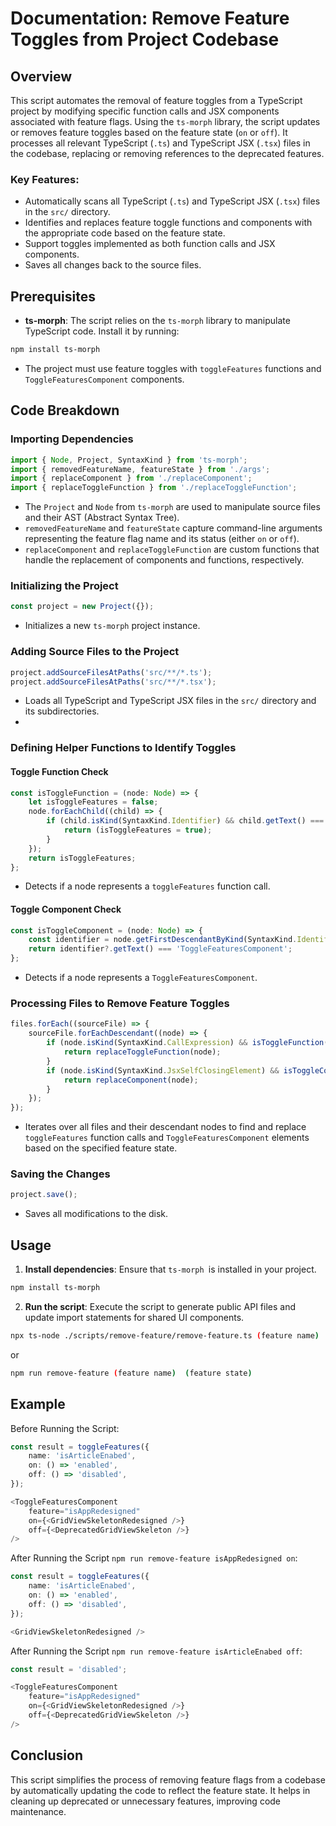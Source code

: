 # Documentation: Remove Feature Toggles from Project Codebase

## Overview

This script automates the removal of feature toggles from a TypeScript project by modifying specific function calls and JSX components associated with feature flags. Using the `ts-morph` library, the script updates or removes feature toggles based on the feature state (`on` or `off`). It processes all relevant TypeScript (`.ts`) and TypeScript JSX (`.tsx`) files in the codebase, replacing or removing references to the deprecated features.

### Key Features:
- Automatically scans all TypeScript (`.ts`) and TypeScript JSX (`.tsx`) files in the `src/` directory.
- Identifies and replaces feature toggle functions and components with the appropriate code based on the feature state.
- Support toggles implemented as both function calls and JSX components.
- Saves all changes back to the source files.

## Prerequisites
- **ts-morph**: The script relies on the `ts-morph` library to manipulate TypeScript code. Install it by running:

```bash
npm install ts-morph
```
- The project must use feature toggles with `toggleFeatures` functions and `ToggleFeaturesComponent` components.

## Code Breakdown
### Importing Dependencies
```typescript
import { Node, Project, SyntaxKind } from 'ts-morph';
import { removedFeatureName, featureState } from './args';
import { replaceComponent } from './replaceComponent';
import { replaceToggleFunction } from './replaceToggleFunction';
```
- The `Project` and `Node` from `ts-morph` are used to manipulate source files and their AST (Abstract Syntax Tree).
- `removedFeatureName` and `featureState` capture command-line arguments representing the feature flag name and its status (either `on` or `off`).
- `replaceComponent` and `replaceToggleFunction` are custom functions that handle the replacement of components and functions, respectively.


### Initializing the Project
```typescript
const project = new Project({});
```
- Initializes a new  `ts-morph` project instance.

### Adding Source Files to the Project
```typescript
project.addSourceFilesAtPaths('src/**/*.ts');
project.addSourceFilesAtPaths('src/**/*.tsx');
```
- Loads all TypeScript and TypeScript JSX files in the `src/` directory and its subdirectories.
- 
### Defining Helper Functions to Identify Toggles
#### Toggle Function Check
```typescript
const isToggleFunction = (node: Node) => {
    let isToggleFeatures = false;
    node.forEachChild((child) => {
        if (child.isKind(SyntaxKind.Identifier) && child.getText() === 'toggleFeatures') {
            return (isToggleFeatures = true);
        }
    });
    return isToggleFeatures;
};
```
- Detects if a node represents a `toggleFeatures` function call.

#### Toggle Component Check
```typescript
const isToggleComponent = (node: Node) => {
    const identifier = node.getFirstDescendantByKind(SyntaxKind.Identifier);
    return identifier?.getText() === 'ToggleFeaturesComponent';
};
```
- Detects if a node represents a `ToggleFeaturesComponent`.

### Processing Files to Remove Feature Toggles
```typescript
files.forEach((sourceFile) => {
    sourceFile.forEachDescendant((node) => {
        if (node.isKind(SyntaxKind.CallExpression) && isToggleFunction(node)) {
            return replaceToggleFunction(node);
        }
        if (node.isKind(SyntaxKind.JsxSelfClosingElement) && isToggleComponent(node)) {
            return replaceComponent(node);
        }
    });
});
```
- Iterates over all files and their descendant nodes to find and replace `toggleFeatures` function calls and `ToggleFeaturesComponent` elements based on the specified feature state.

### Saving the Changes
```typescript
project.save();
```
- Saves all modifications to the disk.

## Usage
1. **Install dependencies**: Ensure that `ts-morph `is installed in your project.
```bash
npm install ts-morph
```
2. **Run the script**:  Execute the script to generate public API files and update import statements for shared UI components.
```bash
npx ts-node ./scripts/remove-feature/remove-feature.ts (feature name)  (feature state)
```
or
```bash
npm run remove-feature (feature name)  (feature state)
```
## Example
Before Running the Script:
```typescript jsx
const result = toggleFeatures({
    name: 'isArticleEnabed',
    on: () => 'enabled',
    off: () => 'disabled',
});

<ToggleFeaturesComponent
    feature="isAppRedesigned"
    on={<GridViewSkeletonRedesigned />}
    off={<DeprecatedGridViewSkeleton />}
/>
```

After Running the Script `npm run remove-feature isAppRedesigned on`:
```typescript jsx
const result = toggleFeatures({
    name: 'isArticleEnabed',
    on: () => 'enabled',
    off: () => 'disabled',
});

<GridViewSkeletonRedesigned />
```

After Running the Script `npm run remove-feature isArticleEnabed off`:
```typescript jsx
const result = 'disabled';

<ToggleFeaturesComponent
    feature="isAppRedesigned"
    on={<GridViewSkeletonRedesigned />}
    off={<DeprecatedGridViewSkeleton />}
/>
```

## Conclusion
This script simplifies the process of removing feature flags from a codebase by automatically updating the code to reflect the feature state. It helps in cleaning up deprecated or unnecessary features, improving code maintenance.
